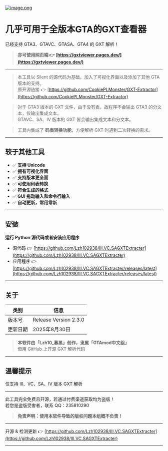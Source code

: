 [![image.png](https://i.postimg.cc/qBGjGZtn/image.png)](https://postimg.cc/F17yrpVs)

# 几乎可用于全版本GTA的GXT查看器

已经支持 GTA3、GTAVC、GTASA、GTA4 的 GXT 解析！

> **亦可使用网页端 👉 [https://gxtviewer.pages.dev/](https://gxtviewer.pages.dev/)**

---

> 本工具以 Silent 的源代码为基础，加入了可视化界面以及添加了其他 GTA 版本的支持。  
> 原开源链接 👉 [https://github.com/CookiePLMonster/GXT-Extractor](https://github.com/CookiePLMonster/GXT-Extractor)

> 对于 GTA3 版本的 GXT 文件，由于没有表，故程序不会输出 GTA3 的分文本，仅输出集成文本。  
> GTAVC、SA、IV 版本的 GXT 皆会输出集成文本和分文本。  

> 工具内集成了 **码表转换功能**，方便解析 GXT 时遇到二次转换的需求。  

---

## 较于其他工具

- ✅ **支持 Unicode**
- ✅ **拥有可视化界面**
- ✅ **支持版本更全面**
- ✅ **可使用码表转换**
- ✅ **符合生成的格式**
- ✅ **GUI 拖动输入和命令行输入**
- ✅ **自动更新，常用常新**

---

## 安装

**运行 Python 源代码或者安装应用程序**

- 源代码 👉 [https://github.com/Lzh102938/III.VC.SAGXTExtracter](https://github.com/Lzh102938/III.VC.SAGXTExtracter)
- 应用程序 👉 [https://github.com/Lzh102938/III.VC.SAGXTExtracter/releases/latest](https://github.com/Lzh102938/III.VC.SAGXTExtracter/releases/latest)

---

## 关于

| 类别   | 信息                   |
| ------ | ---------------------- |
| 版本号 | Release Version 2.3.0  |
| 更新日期 | 2025年8月30日        |

> **本软件由「Lzh10_慕黑」创作，隶属「GTAmod中文组」**  
> 借用 GitHub 上开源 GXT 解析代码

---

## 温馨提示

仅支持 III、VC、SA、IV 版本 GXT 解析

---

此工具完全免费且开源，若通过付费渠道获取均为盗版！  
若您是盗版受害者，联系 QQ：235810290

> **免责声明：使用本软件导致的版权问题本组概不负责！**

---

开源 & 检测更新 👉 [https://github.com/Lzh102938/III.VC.SAGXTExtracter](https://github.com/Lzh102938/III.VC.SAGXTExtracter)

---
